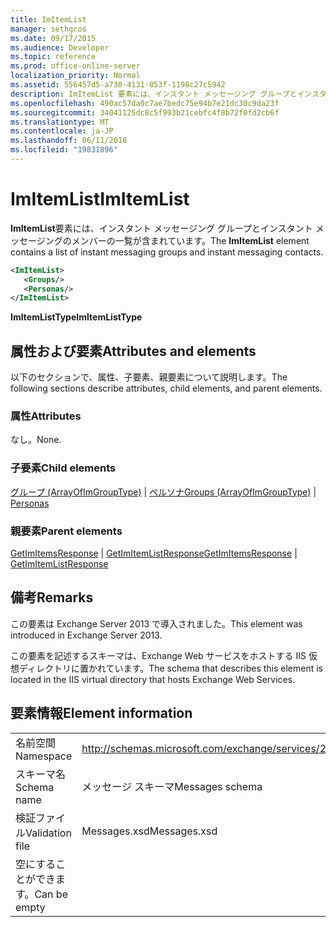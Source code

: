 ```yaml
---
title: ImItemList
manager: sethgros
ms.date: 09/17/2015
ms.audience: Developer
ms.topic: reference
ms.prod: office-online-server
localization_priority: Normal
ms.assetid: 556457d5-a730-4131-853f-1198c27c5942
description: ImItemList 要素には、インスタント メッセージング グループとインスタント メッセージングのメンバーの一覧が含まれています。
ms.openlocfilehash: 490ac57da0c7ae7bedc75e94b7e21dc30c9da23f
ms.sourcegitcommit: 34041125dc8c5f993b21cebfc4f8b72f0fd2cb6f
ms.translationtype: MT
ms.contentlocale: ja-JP
ms.lasthandoff: 06/11/2018
ms.locfileid: "19831896"
---
```

# <a name="imitemlist"></a><span data-ttu-id="be694-103">ImItemList</span><span class="sxs-lookup"><span data-stu-id="be694-103">ImItemList</span></span>

<span data-ttu-id="be694-104">**ImItemList**要素には、インスタント メッセージング グループとインスタント メッセージングのメンバーの一覧が含まれています。</span><span class="sxs-lookup"><span data-stu-id="be694-104">The **ImItemList** element contains a list of instant messaging groups and instant messaging contacts.</span></span> 
  
```XML
<ImItemList>
   <Groups/>
   <Personas/>
</ImItemList>
```

 <span data-ttu-id="be694-105">**ImItemListType**</span><span class="sxs-lookup"><span data-stu-id="be694-105">**ImItemListType**</span></span>
## <a name="attributes-and-elements"></a><span data-ttu-id="be694-106">属性および要素</span><span class="sxs-lookup"><span data-stu-id="be694-106">Attributes and elements</span></span>

<span data-ttu-id="be694-107">以下のセクションで、属性、子要素、親要素について説明します。</span><span class="sxs-lookup"><span data-stu-id="be694-107">The following sections describe attributes, child elements, and parent elements.</span></span>
  
### <a name="attributes"></a><span data-ttu-id="be694-108">属性</span><span class="sxs-lookup"><span data-stu-id="be694-108">Attributes</span></span>

<span data-ttu-id="be694-109">なし。</span><span class="sxs-lookup"><span data-stu-id="be694-109">None.</span></span>
  
### <a name="child-elements"></a><span data-ttu-id="be694-110">子要素</span><span class="sxs-lookup"><span data-stu-id="be694-110">Child elements</span></span>

<span data-ttu-id="be694-111">[グループ (ArrayOfImGroupType)](groups-arrayofimgrouptype.md) | [ペルソナ](personas-ex15websvcsotherref.md)</span><span class="sxs-lookup"><span data-stu-id="be694-111">[Groups (ArrayOfImGroupType)](groups-arrayofimgrouptype.md) | [Personas](personas-ex15websvcsotherref.md)</span></span>
  
### <a name="parent-elements"></a><span data-ttu-id="be694-112">親要素</span><span class="sxs-lookup"><span data-stu-id="be694-112">Parent elements</span></span>

<span data-ttu-id="be694-113">[GetImItemsResponse](getimitemsresponse.md) | [GetImItemListResponse](getimitemlistresponse.md)</span><span class="sxs-lookup"><span data-stu-id="be694-113">[GetImItemsResponse](getimitemsresponse.md) | [GetImItemListResponse](getimitemlistresponse.md)</span></span>
  
## <a name="remarks"></a><span data-ttu-id="be694-114">備考</span><span class="sxs-lookup"><span data-stu-id="be694-114">Remarks</span></span>

<span data-ttu-id="be694-115">この要素は Exchange Server 2013 で導入されました。</span><span class="sxs-lookup"><span data-stu-id="be694-115">This element was introduced in Exchange Server 2013.</span></span>
  
<span data-ttu-id="be694-116">この要素を記述するスキーマは、Exchange Web サービスをホストする IIS 仮想ディレクトリに置かれています。</span><span class="sxs-lookup"><span data-stu-id="be694-116">The schema that describes this element is located in the IIS virtual directory that hosts Exchange Web Services.</span></span>
  
## <a name="element-information"></a><span data-ttu-id="be694-117">要素情報</span><span class="sxs-lookup"><span data-stu-id="be694-117">Element information</span></span>

|||
|:-----|:-----|
|<span data-ttu-id="be694-118">名前空間</span><span class="sxs-lookup"><span data-stu-id="be694-118">Namespace</span></span>  <br/> |http://schemas.microsoft.com/exchange/services/2006/messages  <br/> |
|<span data-ttu-id="be694-119">スキーマ名</span><span class="sxs-lookup"><span data-stu-id="be694-119">Schema name</span></span>  <br/> |<span data-ttu-id="be694-120">メッセージ スキーマ</span><span class="sxs-lookup"><span data-stu-id="be694-120">Messages schema</span></span>  <br/> |
|<span data-ttu-id="be694-121">検証ファイル</span><span class="sxs-lookup"><span data-stu-id="be694-121">Validation file</span></span>  <br/> |<span data-ttu-id="be694-122">Messages.xsd</span><span class="sxs-lookup"><span data-stu-id="be694-122">Messages.xsd</span></span>  <br/> |
|<span data-ttu-id="be694-123">空にすることができます。</span><span class="sxs-lookup"><span data-stu-id="be694-123">Can be empty</span></span>  <br/> ||
   


